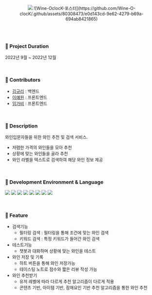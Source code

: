 <div align="center">
  <img src="https://github.com/Wine-O-clocK/.github/assets/80308473/e0d143cd-9e62-4279-b69a-694ab8421865" />
  ![Wine-OclocK-포스터](https://github.com/Wine-O-clocK/.github/assets/80308473/e0d143cd-9e62-4279-b69a-694ab8421865)
</div>

</br></br>

### 🍷 Project Duration 
2022년 9월 ~ 2022년 12월

</br>

### 🍷 Contributors
- [김규리](https://github.com/bnfkim) : 백엔드
- [이예원](https://github.com/yen001004) : 프론트엔드
- [임가비](https://github.com/limgabi) : 프론트엔드

</br>


### 🍷 Description
와인입문자들을 위한 와인 추천 및 검색 서비스.
- 저렴한 가격의 와인들을 모아 추천
- 상황에 맞는 와인들을 골라 추천
- 와인 라벨을 텍스트로 검색하여 해당 와인 정보 제공

</br>

### 🍷 Development Environment & Language
<img src="https://img.shields.io/badge/Python-3766AB?style=flat-square&logo=Python&logoColor=white"/></a>
<img src="https://img.shields.io/badge/HTML5-E34F26?style=flat-square&logo=HTML5&logoColor=white"/></a> 
<img src="https://img.shields.io/badge/CSS3-1572B6?style=flat-square&logo=CSS3&logoColor=white"/></a>
<img src="https://img.shields.io/badge/JavaScript-F7DF1E?style=flat-square&logo=JavaScript&logoColor=white"/></a>
<img src="https://img.shields.io/badge/react-61DAFB?style=flat-square&logo=react&logoColor=black">
<img src="https://img.shields.io/badge/JAVA-007396?style=flat-square&logo=java&logoColor=white">
<img src="https://img.shields.io/badge/Spring-6DB33F?style=flat-square&logo=Spring&logoColor=white">
<img src="https://img.shields.io/badge/Amazon AWS-232F3E?style=flat-square&logo=Amazon%20AWS&logoColor=white"/></a>

</br>

### 🍷 Feature
- 검색기능
  - 필터링 검색 : 필터링을 통해 조건에 맞는 와인 검색
  - 키워드 검색 : 특정 키워드가 들어간 와인 검색
- 테스트기능
  - 챗봇과 대화하며 상황에 맞는 와인을 테스트
- 와인 저장 및 기록
  - 하트 버튼을 통해 와인 저장가능
  - 테이스팅 노트로 점수와 짧은 리뷰 작성 가능
- 와인 추천받기
  - 유저 레벨에 따라 다르게 추천 알고리즘이 다르게 적용
  - 콘텐츠 기반, 아이템 기반, 잠재요인 기반 추천 알고리즘을 통한 와인 추천

</br>

